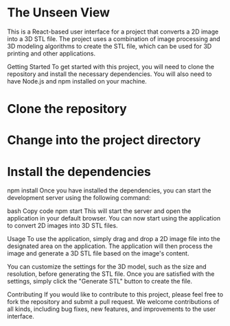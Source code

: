 # The Unseen View
This is a React-based user interface for a project that converts a 2D image into a 3D STL file. The project uses a combination of image processing and 3D modeling algorithms to create the STL file, which can be used for 3D printing and other applications.

Getting Started
To get started with this project, you will need to clone the repository and install the necessary dependencies. You will also need to have Node.js and npm installed on your machine.

# Clone the repository

# Change into the project directory

# Install the dependencies
npm install
Once you have installed the dependencies, you can start the development server using the following command:

bash
Copy code
npm start
This will start the server and open the application in your default browser. You can now start using the application to convert 2D images into 3D STL files.

Usage
To use the application, simply drag and drop a 2D image file into the designated area on the application. The application will then process the image and generate a 3D STL file based on the image's content.

You can customize the settings for the 3D model, such as the size and resolution, before generating the STL file. Once you are satisfied with the settings, simply click the "Generate STL" button to create the file.

Contributing
If you would like to contribute to this project, please feel free to fork the repository and submit a pull request. We welcome contributions of all kinds, including bug fixes, new features, and improvements to the user interface.
